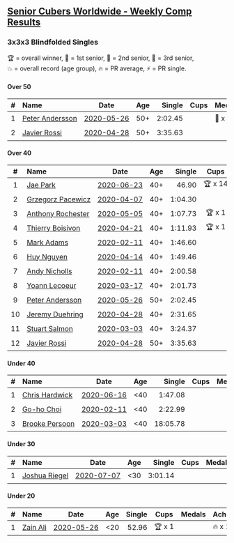 <style>table {white-space: nowrap;}</style>

## [Senior Cubers Worldwide - Weekly Comp Results](/scw-comp/results/)
### 3x3x3 Blindfolded Singles

<span style="white-space: nowrap;">🏆 = overall winner</span>, <span style="white-space: nowrap;">🥇 = 1st senior</span>, <span style="white-space: nowrap;">🥈 = 2nd senior</span>, <span style="white-space: nowrap;">🥉 = 3rd senior</span>, <span style="white-space: nowrap;">💥 = overall record (age group)</span>, <span style="white-space: nowrap;">🔥 = PR average</span>, <span style="white-space: nowrap;">⚡ = PR single</span>.

#### Over 50

| # | Name | Date | Age | Single | Cups | Medals | Achievements | Video |
| :--: | :-- | :--: | :--: | --: | :--: | :-- | :-- | :-- |
| 1 | [Peter Andersson](../../persons/peter_andersson/333bf.md) | [2020-05-26](../../results/2020-05-26/333bf.md) | 50+ | 2:02.45 |  | 🥈 x 1, 🥉 x 1 | 💥 x 5, 🔥 x 1, ⚡ x 4 | [Link](https://www.facebook.com/events/1531820936993798?view=permalink&id=1533584773484081) |
| 2 | [Javier Rossi](../../persons/javier_rossi/333bf.md) | [2020-04-28](../../results/2020-04-28/333bf.md) | 50+ | 3:35.63 |  |  | ⚡ x 2 | [Link](https://www.facebook.com/events/534758690547855?view=permalink&id=535205530503171) |

#### Over 40

| # | Name | Date | Age | Single | Cups | Medals | Achievements | Video |
| :--: | :-- | :--: | :--: | --: | :--: | :-- | :-- | :-- |
| 1 | [Jae Park](../../persons/jae_park/333bf.md) | [2020-06-23](../../results/2020-06-23/333bf.md) | 40+ | 46.90 | 🏆 x 14 | 🥇 x 15 | 💥 x 2, 🔥 x 1, ⚡ x 2 | [Link](https://www.facebook.com/events/850175445522887?view=permalink&id=852285558645209) |
| 2 | [Grzegorz Pacewicz](../../persons/grzegorz_pacewicz/333bf.md) | [2020-04-07](../../results/2020-04-07/333bf.md) | 40+ | 1:04.30 |  | 🥈 x 3 | ⚡ x 2 | [Link](https://www.facebook.com/events/258196271885699?view=permalink&id=262125944826065) |
| 3 | [Anthony Rochester](../../persons/anthony_rochester/333bf.md) | [2020-05-05](../../results/2020-05-05/333bf.md) | 40+ | 1:07.73 | 🏆 x 1 | 🥇 x 1, 🥈 x 2, 🥉 x 1 | ⚡ x 2 | [Link](https://www.facebook.com/events/2624652641189887?view=permalink&id=2625346837787134) |
| 4 | [Thierry Boisivon](../../persons/thierry_boisivon/333bf.md) | [2020-04-21](../../results/2020-04-21/333bf.md) | 40+ | 1:11.93 | 🏆 x 1 | 🥇 x 1, 🥈 x 8, 🥉 x 4 | 🔥 x 3, ⚡ x 2 | [Link](https://www.facebook.com/events/1312095715657208?view=permalink&id=1316281738571939) |
| 5 | [Mark Adams](../../persons/mark_adams/333bf.md) | [2020-02-11](../../results/2020-02-11/333bf.md) | 40+ | 1:46.60 |  | 🥉 x 1 | ⚡ x 1 | [Link](https://www.facebook.com/events/173728187264773?view=permalink&id=176409236996668) |
| 6 | [Huy Nguyen](../../persons/huy_nguyen/333bf.md) | [2020-04-14](../../results/2020-04-14/333bf.md) | 40+ | 1:49.46 |  | 🥉 x 3 | 🔥 x 2, ⚡ x 3 | [Link](https://www.facebook.com/events/232067087873656?view=permalink&id=233219761091722) |
| 7 | [Andy Nicholls](../../persons/andy_nicholls/333bf.md) | [2020-02-11](../../results/2020-02-11/333bf.md) | 40+ | 2:00.58 |  | 🥈 x 2, 🥉 x 2 | 🔥 x 1, ⚡ x 1 | [Link](https://www.facebook.com/events/173728187264773?view=permalink&id=174217337215858) |
| 8 | [Yoann Lecoeur](../../persons/yoann_lecoeur/333bf.md) | [2020-03-17](../../results/2020-03-17/333bf.md) | 40+ | 2:01.73 |  |  | ⚡ x 2 | [Link](https://www.facebook.com/events/616010612582835?view=permalink&id=617576952426201) |
| 9 | [Peter Andersson](../../persons/peter_andersson/333bf.md) | [2020-05-26](../../results/2020-05-26/333bf.md) | 50+ | 2:02.45 |  | 🥈 x 1, 🥉 x 1 | 💥 x 5, 🔥 x 1, ⚡ x 4 | [Link](https://www.facebook.com/events/1531820936993798?view=permalink&id=1533584773484081) |
| 10 | [Jeremy Duehring](../../persons/jeremy_duehring/333bf.md) | [2020-04-28](../../results/2020-04-28/333bf.md) | 40+ | 2:31.65 |  | 🥉 x 1 | ⚡ x 3 | [Link](https://www.facebook.com/events/534758690547855?view=permalink&id=538273463529711) |
| 11 | [Stuart Salmon](../../persons/stuart_salmon/333bf.md) | [2020-03-03](../../results/2020-03-03/333bf.md) | 40+ | 3:24.37 |  |  | ⚡ x 1 | [Link](https://www.facebook.com/events/186820176097844?view=permalink&id=188740669239128) |
| 12 | [Javier Rossi](../../persons/javier_rossi/333bf.md) | [2020-04-28](../../results/2020-04-28/333bf.md) | 50+ | 3:35.63 |  |  | ⚡ x 2 | [Link](https://www.facebook.com/events/534758690547855?view=permalink&id=535205530503171) |

#### Under 40

| # | Name | Date | Age | Single | Cups | Medals | Achievements | Video |
| :--: | :-- | :--: | :--: | --: | :--: | :-- | :-- | :-- |
| 1 | [Chris Hardwick](../../persons/chris_hardwick/333bf.md) | [2020-06-16](../../results/2020-06-16/333bf.md) | <40 | 1:47.08 |  |  | 🔥 x 3, ⚡ x 4 | [Link](https://www.facebook.com/events/208176410240808?view=permalink&id=210547000003749) |
| 2 | [Go-ho Choi](../../persons/go_ho_choi/333bf.md) | [2020-02-11](../../results/2020-02-11/333bf.md) | <40 | 2:22.99 |  |  | ⚡ x 1 | |
| 3 | [Brooke Persoon](../../persons/brooke_persoon/333bf.md) | [2020-03-03](../../results/2020-03-03/333bf.md) | <40 | 18:05.78 |  |  | ⚡ x 1 | [Link](https://www.facebook.com/events/186820176097844?view=permalink&id=191609515618910) |

#### Under 30

| # | Name | Date | Age | Single | Cups | Medals | Achievements | Video |
| :--: | :-- | :--: | :--: | --: | :--: | :-- | :-- | :-- |
| 1 | [Joshua Riegel](../../persons/joshua_riegel/333bf.md) | [2020-07-07](../../results/2020-07-07/333bf.md) | <30 | 3:01.14 |  |  | ⚡ x 3 | [Link](https://www.facebook.com/events/296526488422565?view=permalink&id=301064461302101) |

#### Under 20

| # | Name | Date | Age | Single | Cups | Medals | Achievements | Video |
| :--: | :-- | :--: | :--: | --: | :--: | :-- | :-- | :-- |
| 1 | [Zain Ali](../../persons/zain_ali/333bf.md) | [2020-05-26](../../results/2020-05-26/333bf.md) | <20 | 52.96 | 🏆 x 1 |  | 🔥 x 1, ⚡ x 1 | [Link](https://www.facebook.com/events/1531820936993798?view=permalink&id=1535485533294005) |


<!-- Global site tag (gtag.js) - Google Analytics -->
<script async src="https://www.googletagmanager.com/gtag/js?id=UA-86348435-3"></script>
<script>window.dataLayer = window.dataLayer || []; function gtag() {dataLayer.push(arguments);} gtag('js', new Date()); gtag('config', 'UA-86348435-3');</script>
